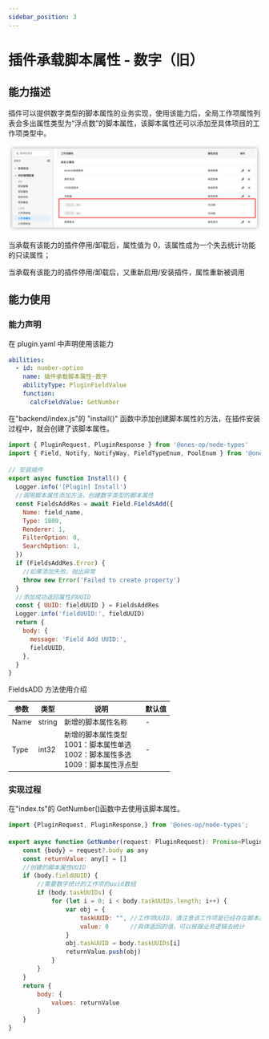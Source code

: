 ```yaml
---
sidebar_position: 3
---
```


# 插件承载脚本属性 - 数字（旧）

## 能力描述

插件可以提供数字类型的脚本属性的业务实现，使用该能力后，全局工作项属性列表会多出属性类型为“浮点数”的脚本属性，该脚本属性还可以添加至具体项目的工作项类型中。

![image](scriptProperties-numbe.jpg)

当承载有该能力的插件停用/卸载后，属性值为 0，该属性成为一个失去统计功能的只读属性；

当承载有该能力的插件停用/卸载后，又重新启用/安装插件，属性重新被调用

## 能力使用

### 能力声明

在 plugin.yaml 中声明使用该能力

```yaml
abilities:
  - id: number-option
    name: 插件承载脚本属性-数字
    abilityType: PluginFieldValue
    function:
      calcFieldValue: GetNumber
```

在"backend/index.js"的 "install()" 函数中添加创建脚本属性的方法，在插件安装过程中，就会创建了该脚本属性。

```javascript
import { PluginRequest, PluginResponse } from '@ones-op/node-types'
import { Field, Notify, NotifyWay, FieldTypeEnum, PoolEnum } from '@ones-op/node-ability'

// 安装插件
export async function Install() {
  Logger.info('[Plugin] Install')
  //调用脚本属性添加方法，创建数字类型的脚本属性
  const FieldsAddRes = await Field.FieldsAdd({
    Name: field_name,
    Type: 1009,
    Renderer: 1,
    FilterOption: 0,
    SearchOption: 1,
  })
  if (FieldsAddRes.Error) {
    //如果添加失败，抛出异常
    throw new Error('Failed to create property')
  }
  //添加成功返回属性的UUID
  const { UUID: fieldUUID } = FieldsAddRes
  Logger.info('fieldUUID:', fieldUUID)
  return {
    body: {
      message: 'Field Add UUID:',
      fieldUUID,
    },
  }
}
```

FieldsADD 方法使用介绍

| 参数 | 类型   | 说明                                                                                         | 默认值 |
| ---- | ------ | -------------------------------------------------------------------------------------------- | ------ |
| Name | string | 新增的脚本属性名称                                                                           | \-     |
| Type | int32  | 新增的脚本属性类型<br />1001：脚本属性单选<br />1002：脚本属性多选<br />1009：脚本属性浮点型 | \-     |

### 实现过程

在"index.ts"的 GetNumber()函数中去使用该脚本属性。

```javascript
import {PluginRequest, PluginResponse,} from '@ones-op/node-types';

export async function GetNumber(request: PluginRequest): Promise<PluginResponse> {
    const {body} = request?.body as any
    const returnValue: any[] = []
    //创建的脚本属性UUID
    if (body.fieldUUID) {
        //需要数字统计的工作项的uuid数组
        if (body.taskUUIDs) {
            for (let i = 0; i < body.taskUUIDs.length; i++) {
                var obj = {
                    taskUUID: "", //工作项UUID，请注意该工作项是已经存在脚本属性
                    value: 0      //具体返回的值，可以根据业务逻辑去统计
                }
                obj.taskUUID = body.taskUUIDs[i]
                returnValue.push(obj)
            }
        }
    }
    return {
        body: {
            values: returnValue
        }
    }
}
```
